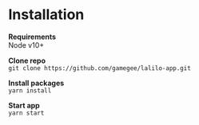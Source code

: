 # Installation

**Requirements**  
Node v10+

**Clone repo**  
`git clone https://github.com/gamegee/lalilo-app.git`

**Install packages**  
`yarn install`

**Start app**  
`yarn start`
